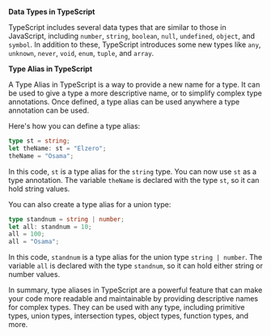 **Data Types in TypeScript**

TypeScript includes several data types that are similar to those in JavaScript, including `number`, `string`, `boolean`, `null`, `undefined`, `object`, and `symbol`. In addition to these, TypeScript introduces some new types like `any`, `unknown`, `never`, `void`, `enum`, `tuple`, and `array`.

**Type Alias in TypeScript**

A Type Alias in TypeScript is a way to provide a new name for a type. It can be used to give a type a more descriptive name, or to simplify complex type annotations. Once defined, a type alias can be used anywhere a type annotation can be used.

Here's how you can define a type alias:

```typescript
type st = string;
let theName: st = "Elzero";
theName = "Osama";
```

In this code, `st` is a type alias for the `string` type. You can now use `st` as a type annotation. The variable `theName` is declared with the type `st`, so it can hold string values.

You can also create a type alias for a union type:

```typescript
type standnum = string | number;
let all: standnum = 10;
all = 100;
all = "Osama";
```

In this code, `standnum` is a type alias for the union type `string | number`. The variable `all` is declared with the type `standnum`, so it can hold either string or number values.

In summary, type aliases in TypeScript are a powerful feature that can make your code more readable and maintainable by providing descriptive names for complex types. They can be used with any type, including primitive types, union types, intersection types, object types, function types, and more.
